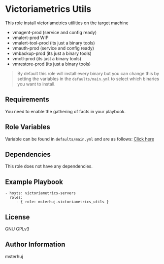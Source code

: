 Victoriametrics Utils
=========

This role install victoriametrics utilities on the target machine

- vmagent-prod (service and config ready)
- vmalert-prod WIP
- vmalert-tool-prod (its just a binary tools)
- vmauth-prod (service and config ready)
- vmbackup-prod (its just a binary tools)
- vmctl-prod (its just a binary tools)
- vmrestore-prod (its just a binary tools)

> By default this role will install every binary but you can change this by setting the variables in the `defaults/main.yml` to select which binaries you want to install.

Requirements
------------

You need to enable the gathering of facts in your playbook.

Role Variables
--------------

Variable can be found in `defaults/main.yml` and are as follows: [Click here](defaults/main.yml)

Dependencies
------------

This role does not have any dependencies.

Example Playbook
----------------

    - hosts: victoriametrics-servers
      roles:
         - { role: msterhuj.victoriametrics_utils }

License
-------

GNU GPLv3

Author Information
------------------

msterhuj
